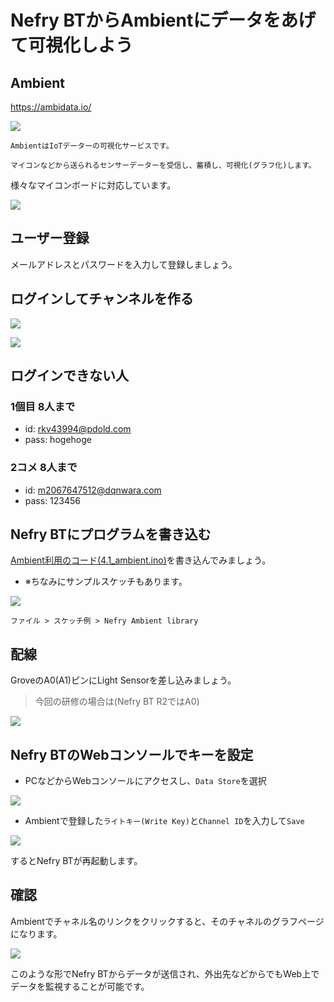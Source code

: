 # Nefry BTからAmbientにデータをあげて可視化しよう

## Ambient

https://ambidata.io/

![](https://i.gyazo.com/0627e9980becca68b8d74c018f14eac0.png)

```
AmbientはIoTデーターの可視化サービスです。

マイコンなどから送られるセンサーデーターを受信し、蓄積し、可視化(グラフ化)します。
```

様々なマイコンボードに対応しています。

![](https://ambidata.io/wp/wp-content/uploads/2016/08/chart2.jpg)

## ユーザー登録

メールアドレスとパスワードを入力して登録しましょう。

## ログインしてチャンネルを作る

![](https://i.gyazo.com/d88631e273d2ebb8312d0a313077dbc4.png)

![](https://i.gyazo.com/ec26b7309bf4d0472f863f3740f6703e.png)

## ログインできない人

### 1個目 8人まで

* id: rkv43994@pdold.com
* pass: hogehoge

### 2コメ 8人まで

* id: m2067647512@dqnwara.com
* pass: 123456

## Nefry BTにプログラムを書き込む

[Ambient利用のコード(4.1_ambient.ino)](4.1.1_ambient/4.1.1_ambient.ino)を書き込んでみましょう。

- ※ちなみにサンプルスケッチもあります。

![](https://i.gyazo.com/cd415ad4c3c07e988788b94556c1c27d.png)

`ファイル > スケッチ例 > Nefry Ambient library`

## 配線

GroveのA0(A1)ピンにLight Sensorを差し込みましょう。

> 今回の研修の場合は(Nefry BT R2ではA0)

![](https://i.gyazo.com/c67a34a72d8b01b1f3b6b2797c08737d.jpg)

## Nefry BTのWebコンソールでキーを設定

* PCなどからWebコンソールにアクセスし、`Data Store`を選択

![](https://i.gyazo.com/d7499928a193e688742d58dbf4cec1b3.png)


* Ambientで登録した`ライトキー(Write Key)`と`Channel ID`を入力して`Save`

![](https://i.gyazo.com/2f063d19b534feb4089b7c4027e81a5d.png)

するとNefry BTが再起動します。

## 確認

Ambientでチャネル名のリンクをクリックすると、そのチャネルのグラフページになります。

![](https://i.gyazo.com/4bde98b6cdf3ebebe2f9ed9580f35461.gif)

このような形でNefry BTからデータが送信され、外出先などからでもWeb上でデータを監視することが可能です。